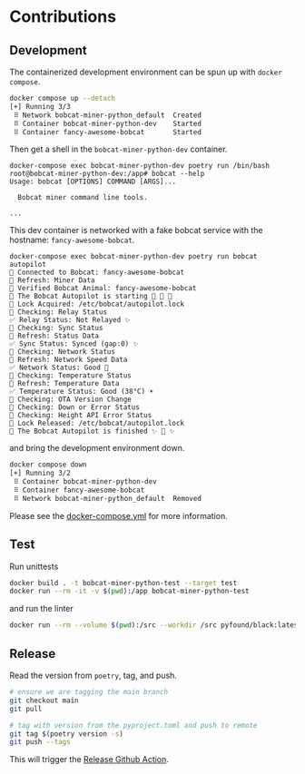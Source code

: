 # Contributions

## Development

The containerized development environment can be spun up with `docker compose`.

```bash
docker compose up --detach
[+] Running 3/3
 ⠿ Network bobcat-miner-python_default  Created
 ⠿ Container bobcat-miner-python-dev    Started
 ⠿ Container fancy-awesome-bobcat       Started 
```

Then get a shell in the `bobcat-miner-python-dev` container.

```
docker-compose exec bobcat-miner-python-dev poetry run /bin/bash
root@bobcat-miner-python-dev:/app# bobcat --help
Usage: bobcat [OPTIONS] COMMAND [ARGS]...

  Bobcat miner command line tools.

...
```

This dev container is networked with a fake bobcat service with the hostname: `fancy-awesome-bobcat`.

```
docker-compose exec bobcat-miner-python-dev poetry run bobcat autopilot
🐛 Connected to Bobcat: fancy-awesome-bobcat
🐛 Refresh: Miner Data
🐛 Verified Bobcat Animal: fancy-awesome-bobcat
🐛 The Bobcat Autopilot is starting 🚀 🚀 🚀
🐛 Lock Acquired: /etc/bobcat/autopilot.lock
🐛 Checking: Relay Status
✅ Relay Status: Not Relayed ✨
🐛 Checking: Sync Status
🐛 Refresh: Status Data
✅ Sync Status: Synced (gap:0) ✨
🐛 Checking: Network Status
🐛 Refresh: Network Speed Data
✅ Network Status: Good 📶
🐛 Checking: Temperature Status
🐛 Refresh: Temperature Data
✅ Temperature Status: Good (38°C) ☀️
🐛 Checking: OTA Version Change
🐛 Checking: Down or Error Status
🐛 Checking: Height API Error Status
🐛 Lock Released: /etc/bobcat/autopilot.lock
🐛 The Bobcat Autopilot is finished ✨ 🍰 ✨
```

and bring the development environment down.

```bash
docker compose down
[+] Running 3/2
 ⠿ Container bobcat-miner-python-dev
 ⠿ Container fancy-awesome-bobcat
 ⠿ Network bobcat-miner-python_default  Removed 
```

Please see the [docker-compose.yml](https://github.com/aidanmelen/bobcat-miner-python/blob/main/docker-compose.yml) for more information.

## Test

Run unittests

```bash
docker build . -t bobcat-miner-python-test --target test
docker run --rm -it -v $(pwd):/app bobcat-miner-python-test
```

and run the linter

```bash
docker run --rm --volume $(pwd):/src --workdir /src pyfound/black:latest_release black --line-length 100 .
```

## Release

Read the version from `poetry`, tag, and push.

```bash
# ensure we are tagging the main branch
git checkout main
git pull

# tag with version from the pyproject.toml and push to remote
git tag $(poetry version -s)
git push --tags
```

This will trigger the [Release Github Action](https://github.com/aidanmelen/bobcat-miner-python/actions/workflows/release.yaml).